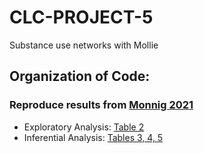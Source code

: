 # CLC-PROJECT-5
Substance use networks with Mollie

## Organization of Code:

### Reproduce results from [Monnig 2021](https://publichealth.jmir.org/2021/11/e29319/) 
- Exploratory Analysis: [Table 2](https://github.com/khanna7/CLC-PROJECT-5/blob/master/EDA.R)
- Inferential Analysis: [Tables 3, 4, 5](https://github.com/khanna7/CLC-PROJECT-5/blob/master/reproduce-inferential-analysis.R)


    


